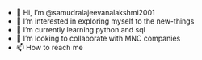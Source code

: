 - 👋 Hi, I’m @samudralajeevanalakshmi2001
- 👀 I’m interested in exploring myself to the new-things
- 🌱 I’m currently learning python and sql
- 💞️ I’m looking to collaborate with MNC companies
- 📫 How to reach me 

<!---
samudralajeevanalakshmi2001/samudralajeevanalakshmi2001 is a ✨ special ✨ repository because its `README.md` (this file) appears on your GitHub profile.
You can click the Preview link to take a look at your changes.
--->
